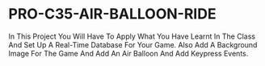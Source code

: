 # PRO-C35-AIR-BALLOON-RIDE
In This Project You Will Have To Apply What You Have Learnt In The Class And Set Up A Real-Time Database For Your Game. Also Add A Background Image For The Game And Add An Air Balloon And Add Keypress Events.
